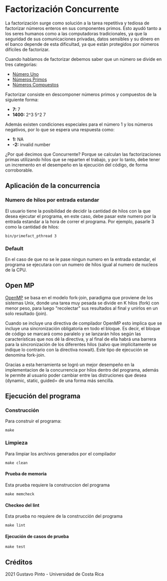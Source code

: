 # Factorización Concurrente
La factorización surge como solución  a la tarea repetitiva y tediosa de factorizar  números enteros en sus componentes primos. Esto ayudó tanto a los seres humanos como a las computadoras tradicionales, ya que la seguridad de sus comunicaciones privadas, datos sensibles y su dinero en el banco depende de esta dificultad, ya que están protegidos por números difíciles de factorizar.

Cuando hablamos de factorizar debemos saber que un número se divide en tres categorías:
- [Número Uno](https://es.wikipedia.org/wiki/Uno "Número Uno")
- [Números Primos](https://es.wikipedia.org/wiki/Número_primo "Números Primos")
- [Números Compuestos](https://es.wikipedia.org/wiki/Número_compuesto "Números Compuestos")

Factorizar consiste en descomponer números primos y compuestos de la siguiente forma:

  - **7:** 7
  - **1400:** 2^3 5^2 7

Además existen condiciones especiales para el número 1 y  los números negativos, por lo que se espera una respuesta como:

- **1:** NA
-  **-2:** invalid number

¿Por qué decimos que Concurrente?
Porque se calculan las factorizaciones primas  utilizando hilos que se reparten el trabajo, y por lo tanto, debe tener un incremento en el desempeño en la ejecución del código, de forma corroborable.

## Aplicación de la concurrencia

### Numero de hilos por entrada estandar
El usuario tiene la posibilidad de decidir la cantidad de hilos con la que desea ejecutar el programa, en este caso, debe pasar este numero por la entrada estandar a la hora de correr el programa. Por ejemplo, pasarle 3 como la cantidad de hilos:

`bin/primefact_pthread 3`

### Default
En el caso de que no se le pase ningun numero en la entrada estandar, el programa se ejecutara con un numero de hilos igual al numero de nucleos de la CPU.

## Open MP

[OpenMP](https://es.wikipedia.org/wiki/OpenMP) se basa en el modelo fork-join, paradigma que proviene de los sistemas Unix, donde una tarea muy pesada se divide en K hilos (fork) con menor peso, para luego "recolectar" sus resultados al final y unirlos en un solo resultado (join).

Cuando se incluye una directiva de compilador OpenMP esto implica que se incluye una sincronización obligatoria en todo el bloque. Es decir, el bloque de código se marcará como paralelo y se lanzarán hilos según las características que nos dé la directiva, y al final de ella habrá una barrera para la sincronización de los diferentes hilos (salvo que implícitamente se indique lo contrario con la directiva nowait). Este tipo de ejecución se denomina fork-join.

Gracias a esta herramienta se logró un mejor desempeño en la implementacion de la concurrencia por hilos dentro del programa, además le permite al usuario poder cambiar entre las distruciones que desea (dynamic, static, guided= de una forma más sencilla.

## Ejecución del programa

### Construcción
Para construir el programa:

`make`

### Limpieza
Para limpiar los archivos generados por el compilador

`make clean`

#### Prueba de memoria
Esta prueba requiere la construccion del programa

`make memcheck`

#### Checkeo del lint
Esta prueba no requiere de la construcción del programa

`make lint`

#### Ejecución de casos de prueba

`make test`

## Créditos

2021 Gustavo Pinto - Universidad de Costa Rica

